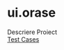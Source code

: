 # ui.orase <br>
Descriere Proiect <br>
[Test Cases](https://github.com/orgs/peviitor-ro/projects/31/views/2?sliceBy%5Bvalue%5D=AdinaIT)
